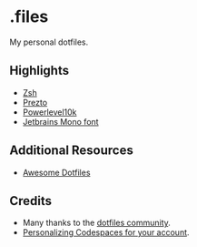 # .files

My personal dotfiles.

## Highlights

- [Zsh](https://en.wikipedia.org/wiki/Z_shell)
- [Prezto](https://github.com/sorin-ionescu/prezto)
- [Powerlevel10k](https://github.com/romkatv/powerlevel10k)
- [Jetbrains Mono font](https://www.jetbrains.com/lp/mono/)

## Additional Resources

- [Awesome Dotfiles](https://github.com/webpro/awesome-dotfiles)

## Credits

- Many thanks to the [dotfiles community](https://dotfiles.github.io).
- [Personalizing Codespaces for your account](https://docs.github.com/en/free-pro-team@latest/github/developing-online-with-codespaces/personalizing-codespaces-for-your-account).
